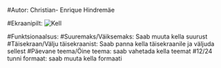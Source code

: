 #Autor: Christian- Enrique Hindremäe

#Ekraanipilt:
![Kell](https://user-images.githubusercontent.com/90316663/156574601-3fd77836-0649-40d7-8c2a-aa1bb12ac79b.png)

#Funktsionaalsus:
#Suuremaks/Väiksemaks: Saab muuta kella suurust
#Täisekraan/Välju täisekraanist: Saab panna kella täisekraanile ja väljuda sellest
#Päevane teema/Öine teema: saab vahetada kella teemat
#12/24 tunni formaat: saab muuta kella formaati
